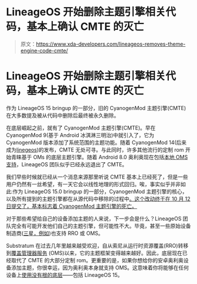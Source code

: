 # LineageOS 开始删除主题引擎相关代码，基本上确认 CMTE 的灭亡

> 原文：<https://www.xda-developers.com/lineageos-removes-theme-engine-code-cmte/>

# LineageOS 开始删除主题引擎相关代码，基本上确认 CMTE 的灭亡

作为 LineageOS 15 bringup 的一部分，旧的 CyanogenMod 主题引擎(CMTE)在大多数提及被从代码中删除后最终被永久删除。

在底层崛起之前，就有了 CyanogenMod 主题引擎(CMTE)。早在 CyanogenMod 9(基于 Android 冰淇淋三明治)中就引入了，它为 CyanogenMod 版本添加了系统范围的主题功能。随着 CyanogenMod 14(后来成为[linegeos](https://www.xda-developers.com/the-death-of-cyangenmod-and-whats-in-store-for-the-future/))的发布，CMTE 无处可寻。与此同时，许多其他流行的定制 rom 开始青睐基于 OMs 的底层主题引擎。随着 Android 8.0 奥利奥现在包括[本地 OMS 支持](https://www.xda-developers.com/andromeda-substratum-custom-themes-oreo/)，LineageOS 团队似乎已经永远退出了 CMTE。

我们早些时候就已经从一个消息来源那里听说 CMTE 基本上已经死了，但是一些用户仍然有一丝希望，有一天它会以线性地理的形式回归。唉，事实似乎并非如此:作为 LineageOS 15.0 bringup 的一部分，CyanogenMod 主题引擎的核心，以及所有提到的主题引擎都在从源代码中移除的过程中[。这个改动终于在 10 月 12 日提交了，基本标志着 CyanogenMod 主题引擎的死亡。](https://review.lineageos.org/#/c/190239/)

对于那些希望给自己的设备添加主题的人来说，下一步会是什么？LineageOS 团队完全有可能开发他们自己的主题引擎，但可能性不大。毕竟，甚至一些原始设备制造商([三星，例如](https://www.xda-developers.com/sungstratum-samsung-substratum-touchwiz/))也支持 RRO 或 OMS。

Substratum 在过去几年里越来越受欢迎，自从索尼从运行时资源覆盖(RRO)转移到[覆盖管理器服务](https://www.xda-developers.com/layers-manager-is-being-deprecated-in-favor-of-substratum/) (OMS)以来，它的主题框架变得越来越好。因此，底层现在已经取代了 CMTE 的大部分定制 rom。更重要的是，如果你想给你的安卓奥利奥设备添加主题，你很幸运，因为奥利奥本身就支持 OMS。这意味着你将能够在任何设备上[使用没有根的底层](https://www.xda-developers.com/custom-themes-android-oreo-substratum/)——包括 LineageOS 15。